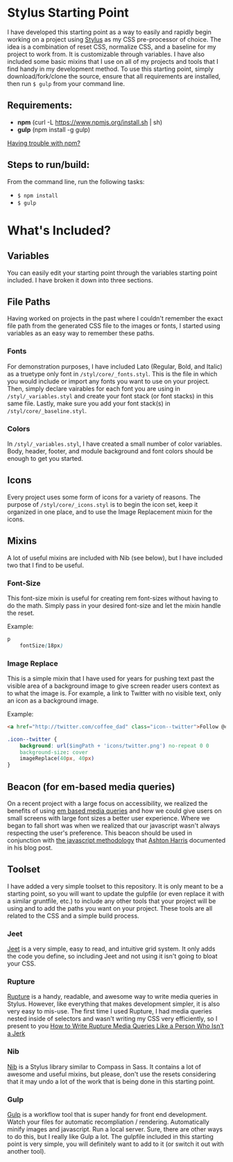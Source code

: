 # Stylus Starting Point
I have developed this starting point as a way to easily and rapidly begin working on a project using [Stylus](https://learnboost.github.io/stylus/) as my CSS pre-processor of choice. The idea is a combination of reset CSS, normalize CSS, and a baseline for my project to work from. It is customizable through variables. I have also included some basic mixins that I use on all of my projects and tools that I find handy in my development method. To use this starting point, simply download/fork/clone the source, ensure that all requirements are installed, then run `$ gulp` from your command line.

## Requirements:
* **npm** (curl -L https://www.npmjs.org/install.sh | sh)
* **gulp** (npm install -g gulp)

[Having trouble with npm?](https://gist.github.com/DanHerbert/9520689#solution)

## Steps to run/build:
From the command line, run the following tasks:  
+ `$ npm install`
+ `$ gulp`

# What's Included?

## Variables
You can easily edit your starting point through the variables starting point included. I have broken it down into three sections.

## File Paths
Having worked on projects in the past where I couldn't remember the exact file path from the generated CSS file to the images or fonts, I started using variables as an easy way to remember these paths.

### Fonts
For demonstration purposes, I have included Lato (Regular, Bold, and Italic) as a truetype only font in `/styl/core/_fonts.styl`. This is the file in which you would include or import any fonts you want to use on your project. Then, simply declare vairables for each font you are using in `/styl/_variables.styl` and create your font stack (or font stacks) in this same file. Lastly, make sure you add your font stack(s) in `/styl/core/_baseline.styl`.

### Colors
In `/styl/_variables.styl`, I have created a small number of color variables. Body, header, footer, and module background and font colors should be enough to get you started.

## Icons
Every project uses some form of icons for a variety of reasons. The purpose of `/styl/core/_icons.styl` is to begin the icon set, keep it organized in one place, and to use the Image Replacement mixin for the icons.

## Mixins
A lot of useful mixins are included with Nib (see below), but I have included two that I find to be useful.

### Font-Size
This font-size mixin is useful for creating rem font-sizes without having to do the math. Simply pass in your desired font-size and let the mixin handle the reset.  
  
Example:  
```css
p
    fontSize(18px)
```

### Image Replace
This is a simple mixin that I have used for years for pushing text past the visible area of a background image to give screen reader users context as to what the image is. For example, a link to Twitter with no visible text, only an icon as a background image.  
  
Example:  
```html
<a href="http://twitter.com/coffee_dad" class="icon--twitter">Follow @coffee_dad on Twitter</a>
```  
```css
.icon--twitter {
	background: url($imgPath + 'icons/twitter.png') no-repeat 0 0
	background-size: cover
	imageReplace(40px, 40px)
}
```


## Beacon (for em-based media queries)
On a recent project with a large focus on accessibility, we realized the benefits of using [em based media queries](http://blog.cloudfour.com/the-ems-have-it-proportional-media-queries-ftw/) and how we could give users on small screens with large font sizes a better user experience. Where we began to fall short was when we realized that our javascript wasn't always respecting the user's preference. This beacon should be used in conjunction with [the javascript methodology](http://www.ashtonharris.me/#!/responsive_js) that [Ashton Harris](https://github.com/aharris) documented in his blog post.

## Toolset
I have added a very simple toolset to this repository. It is only meant to be a starting point, so you will want to update the gulpfile (or even replace it with a similar gruntfile, etc.) to include any other tools that your project will be using and to add the paths you want on your project. These tools are all related to the CSS and a simple build process.

### Jeet
[Jeet](http://jeet.gs/) is a very simple, easy to read, and intuitive grid system. It only adds the code you define, so including Jeet and not using it isn't going to bloat your CSS.

### Rupture
[Rupture](http://jenius.github.io/rupture/) is a handy, readable, and awesome way to write media queries in Stylus. However, like everything that makes development simpler, it is also very easy to mis-use. The first time I used Rupture, I had media queries nested inside of selectors and wasn't writing my CSS very efficiently, so I present to you [How to Write Rupture Media Queries Like a Person Who Isn’t a Jerk](https://docs.google.com/document/d/1tUUGhflUagSd7HRxvG1IiiijLODnKlgm84mReGP53IM/edit?usp=sharing)

### Nib
[Nib](http://tj.github.io/nib/) is a Stylus library similar to Compass in Sass. It contains a lot of awesome and useful mixins, but please, don't use the resets considering that it may undo a lot of the work that is being done in this starting point.

### Gulp
[Gulp](http://gulpjs.com/) is a workflow tool that is super handy for front end development. Watch your files for automatic recompliation / rendering. Automatically minify images and javascript. Run a local server. Sure, there are other ways to do this, but I really like Gulp a lot. The gulpfile included in this starting point is very simple, you will definitely want to add to it (or switch it out with another tool).